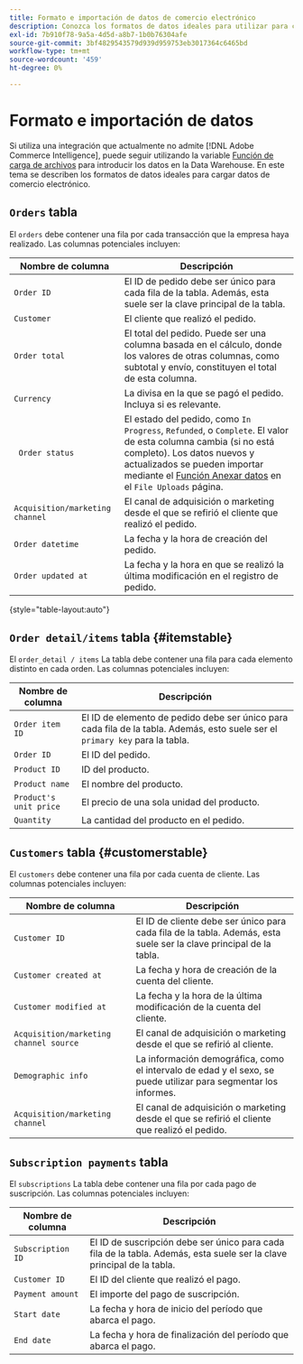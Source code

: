 ```yaml
---
title: Formato e importación de datos de comercio electrónico
description: Conozca los formatos de datos ideales para utilizar para cargar datos de comercio electrónico.
exl-id: 7b910f78-9a5a-4d5d-a8b7-1b0b76304afe
source-git-commit: 3bf4829543579d939d959753eb3017364c6465bd
workflow-type: tm+mt
source-wordcount: '459'
ht-degree: 0%

---
```


# Formato e importación de datos

Si utiliza una integración que actualmente no admite [!DNL Adobe Commerce Intelligence], puede seguir utilizando la variable [Función de carga de archivos](using-file-uploader.md) para introducir los datos en la Data Warehouse. En este tema se describen los formatos de datos ideales para cargar datos de comercio electrónico.

## `Orders` tabla

El `orders` debe contener una fila por cada transacción que la empresa haya realizado. Las columnas potenciales incluyen:

| Nombre de columna | Descripción |
|----|----|
| `Order ID` | El ID de pedido debe ser único para cada fila de la tabla. Además, esta suele ser la clave principal de la tabla. |
| `Customer` | El cliente que realizó el pedido. |
| `Order total` | El total del pedido. Puede ser una columna basada en el cálculo, donde los valores de otras columnas, como subtotal y envío, constituyen el total de esta columna. |
| `Currency` | La divisa en la que se pagó el pedido. Incluya si es relevante. |
| ` Order status` | El estado del pedido, como `In Progress`, `Refunded`, o `Complete`. El valor de esta columna cambia (si no está completo). Los datos nuevos y actualizados se pueden importar mediante el [Función Anexar datos](../../../data-analyst/importing-data/connecting-data/using-file-uploader.md) en el `File Uploads` página. |
| `Acquisition/marketing channel` | El canal de adquisición o marketing desde el que se refirió el cliente que realizó el pedido. |
| `Order datetime` | La fecha y la hora de creación del pedido. |
| `Order updated at` | La fecha y la hora en que se realizó la última modificación en el registro de pedido. |

{style="table-layout:auto"}

## `Order detail/items` tabla {#itemstable}

El `order_detail / items` La tabla debe contener una fila para cada elemento distinto en cada orden. Las columnas potenciales incluyen:

| Nombre de columna | Descripción |
|----|----|
| `Order item ID` | El ID de elemento de pedido debe ser único para cada fila de la tabla. Además, esto suele ser el `primary key` para la tabla. |
| `Order ID` | El ID del pedido. |
| `Product ID` | ID del producto. |
| `Product name` | El nombre del producto. |
| `Product's unit price` | El precio de una sola unidad del producto. |
| `Quantity` | La cantidad del producto en el pedido. |

## `Customers` tabla {#customerstable}

El `customers` debe contener una fila por cada cuenta de cliente. Las columnas potenciales incluyen:

| Nombre de columna | Descripción |
|----|----|
| `Customer ID` | El ID de cliente debe ser único para cada fila de la tabla. Además, esta suele ser la clave principal de la tabla. |
| `Customer created at` | La fecha y hora de creación de la cuenta del cliente. |
| `Customer modified at` | La fecha y la hora de la última modificación de la cuenta del cliente. |
| `Acquisition/marketing channel source` | El canal de adquisición o marketing desde el que se refirió al cliente. |
| `Demographic info` | La información demográfica, como el intervalo de edad y el sexo, se puede utilizar para segmentar los informes. |
| `Acquisition/marketing channel` | El canal de adquisición o marketing desde el que se refirió el cliente que realizó el pedido. |

## `Subscription payments` tabla

El `subscriptions` La tabla debe contener una fila por cada pago de suscripción. Las columnas potenciales incluyen:

| Nombre de columna | Descripción |
|----|----|
| `Subscription ID` | El ID de suscripción debe ser único para cada fila de la tabla. Además, esta suele ser la clave principal de la tabla. |
| `Customer ID` | El ID del cliente que realizó el pago. |
| `Payment amount` | El importe del pago de suscripción. |
| `Start date` | La fecha y hora de inicio del período que abarca el pago. |
| `End date` | La fecha y hora de finalización del período que abarca el pago. |
